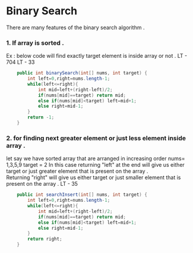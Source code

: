 # Binary Search 
There are many features of the binary search algorithm . 

### 1. If array is sorted . 
Ex : below code will find exactly target element is inside array or not . 
LT - 704
LT - 33
```java
    public int binarySearch(int[] nums, int target) {
        int left=0,right=nums.length-1;
        while(left<=right){
            int mid=left+(right-left)/2;
            if(nums[mid]==target) return mid;
            else if(nums[mid]<target) left=mid+1;
            else right=mid-1;
        }
        return -1;
    }
```
### 2. for finding next greater element or just less element inside array . 
let say we have sorted array that are arranged in increasing order 
nums= 1,3,5,9 
target = 2
In this case returning "left" at the end will give us either target or just greater element that is present on the array .  
Returning "right" will give us either target or just smaller element that is present on the array . 
LT - 35
```java
    public int searchInsert(int[] nums, int target) {
        int left=0,right=nums.length-1;
        while(left<=right){
            int mid=left+(right-left)/2;
            if(nums[mid]==target) return mid;
            else if(nums[mid]<target) left=mid+1;
            else right=mid-1;
        }
        return right;
    }
```

